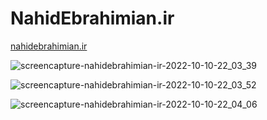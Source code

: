# NahidEbrahimian.ir

[nahidebrahimian.ir](http://nahidebrahimian.ir/)

![screencapture-nahidebrahimian-ir-2022-10-10-22_03_39](https://user-images.githubusercontent.com/82975802/194931574-915e8a63-c506-45ea-8630-f4ccce49155b.png)


![screencapture-nahidebrahimian-ir-2022-10-10-22_03_52](https://user-images.githubusercontent.com/82975802/194931663-e2abd630-cde4-4ce6-9bb1-1c86fc00ad29.png)


![screencapture-nahidebrahimian-ir-2022-10-10-22_04_06](https://user-images.githubusercontent.com/82975802/194931643-6a3b4ad3-8be9-4753-a218-c218bec72bfd.png)
